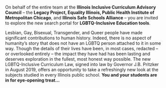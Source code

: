On behalf of the entire team at the **Illinois Inclusive Curriculum Advisory Council** – the **Legacy Project, Equality Illinois, 
Public Health Institute of Metropolitan Chicago**, and **Illinois Safe Schools Alliance** – you are invited to explore the new search portal 
for **LGBTQ-Inclusive Education tools**. 

Lesbian, Gay, Bisexual, Transgender, and Queer people have made significant contributions to human history. Indeed, there is no aspect of 
humanity’s story that does not have an LGBTQ person attached to it in some way. Though the details of their lives have been, in most cases, redacted – or
overlooked entirely – the impact they have had has been lasting and deserves exploration in the fullest, most honest way possible. 
The new LGBTQ-Inclusive Curriculum Law, signed into law by Governor J.B. Pritzker in August 2019, offers an opportunity to take a 
refreshingly new look at the subjects studied in every Illinois public school. **You and your students are in for eye-opening treat...**
